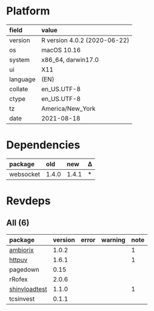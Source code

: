 # Platform

|field    |value                        |
|:--------|:----------------------------|
|version  |R version 4.0.2 (2020-06-22) |
|os       |macOS  10.16                 |
|system   |x86_64, darwin17.0           |
|ui       |X11                          |
|language |(EN)                         |
|collate  |en_US.UTF-8                  |
|ctype    |en_US.UTF-8                  |
|tz       |America/New_York             |
|date     |2021-08-18                   |

# Dependencies

|package   |old   |new   |Δ  |
|:---------|:-----|:-----|:--|
|websocket |1.4.0 |1.4.1 |*  |

# Revdeps

## All (6)

|package                                    |version |error |warning |note |
|:------------------------------------------|:-------|:-----|:-------|:----|
|[ambiorix](problems.md#ambiorix)           |1.0.2   |      |        |1    |
|[httpuv](problems.md#httpuv)               |1.6.1   |      |        |1    |
|pagedown                                   |0.15    |      |        |     |
|rRofex                                     |2.0.6   |      |        |     |
|[shinyloadtest](problems.md#shinyloadtest) |1.1.0   |      |        |1    |
|tcsinvest                                  |0.1.1   |      |        |     |

